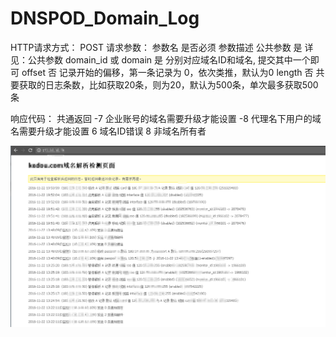 # DNSPOD_Domain_Log

HTTP请求方式：
POST
请求参数：
参数名	是否必须	参数描述
公共参数	是	详见：公共参数
domain_id 或 domain	是	分别对应域名ID和域名, 提交其中一个即可
offset	否	记录开始的偏移，第一条记录为 0，依次类推，默认为0
length	否	共要获取的日志条数，比如获取20条，则为20，默认为500条，单次最多获取500条

响应代码：
共通返回
-7 企业账号的域名需要升级才能设置
-8 代理名下用户的域名需要升级才能设置
6 域名ID错误
8 非域名所有者


![images](https://github.com/hanyan007/DNSPOD_Domain_Log/blob/master/dns.png)
